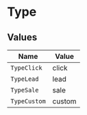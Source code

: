 # Type


## Values

| Name         | Value        |
| ------------ | ------------ |
| `TypeClick`  | click        |
| `TypeLead`   | lead         |
| `TypeSale`   | sale         |
| `TypeCustom` | custom       |
